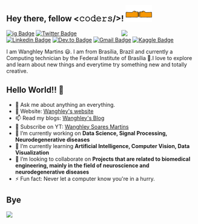 <h2 vertical-align="middle"> Hey there, fellow <𝚌𝚘𝚍𝚎𝚛𝚜/>! <img src="https://raw.githubusercontent.com/Wanghley/wanghley/master/Secret-Handshake_final.gif" width="70px"></h2>

<img align='right' src='https://user-images.githubusercontent.com/5713670/87202985-820dcb80-c2b6-11ea-9f56-7ec461c497c3.gif' width='200"'>

[![ig Badge](https://img.shields.io/badge/@wanghley-%23E4405F.svg?&style=flat-square&logo=instagram&logoColor=white&link=https://instagram.com/wanghley)](https://instagram.com/wanghley) [![Twitter Badge](https://img.shields.io/badge/-@wanghley-1ca0f1?style=flat-square&labelColor=1ca0f1&logo=twitter&logoColor=white&link=https://twitter.com/wanghley)](https://twitter.com/wanghley) [![Linkedin Badge](https://img.shields.io/badge/-wanghley-blue?style=flat-square&logo=Linkedin&logoColor=white&link=https://www.linkedin.com/in/wanghley/)](https://www.linkedin.com/in/wanghley/) [![Dev.to Badge](https://img.shields.io/badge/wanghley-000000?&style=flat-square&logo=dev.to&logoColor=white&link=https://dev.to/wanghley)](https://dev.to/wanghley)
[![Gmail Badge](https://img.shields.io/badge/-wanghleys@gmail.com-c14438?style=flat-square&logo=Gmail&logoColor=white&link=mailto:wanghleys@gmail.com)](mailto:wanghleys@gmail.com) [![Kaggle Badge](https://img.shields.io/badge/-wanghley-008ABC?style=flat-square&logo=kaggle&logoColor=white&link=https://www.kaggle.com/wanghley)](https://www.kaggle.com/wanghley)

I am Wanghley Martins 😃. I am from Brasília, Brazil and currently a Computing technician by the Federal Institute of Brasília 🏫.I love to explore and learn about new things and everytime try something new and totally creative.
<!--## 👯 Communities
* Underground DEVs execute leader
* U.S. Embassy in Brazil Alumni 
* Projeto Globalizando mentee

## ⚡ Technologies
Talk to me about
- Front-end development using **HTML, Javascript, CSS, Bootstrap, React, Angular**(learning)
- Backend development using **Flask, Django, node.JS, GO** (Still learning)
- Robust full-stack system design implementation
- Desktop application development using **Flutter, JavaFX, PyQt5**(Still learning)
- Mobile application development using **Flutter, Kotlin, React Native**
- Creating scalable cloud architecture using **AWS Cloud, Google Cloud, IBM Cloud**
- Solving Data structure and algorithm questions in **Java, Python and R** 

<br>Used languages in repos:<br>
[![Top Langs](https://github-readme-stats.vercel.app/api/top-langs/?username=wanghley&layout=compact)](#) -->

## Hello World!! 🤔
- 💬 Ask me about anything an everything.
- 🎯 Website: [Wanghley's website](https://wanghley.com)
- 📫 Read my blogs: [Wanghley's Blog](https://wanghley.com/blog)
- 🔔 Subscribe on YT: [Wanghley Soares Martins](https://www.youtube.com/channel/UC4LC--P0TKC7aHe6Or5tRtg)
- 🔭 I’m currently working on **Data Science, Signal Processing, Neurodegenerative diseases**
- 🌱 I’m currently learning **Artificial Intelligence, Computer Vision, Data Visualization**
- 👯 I’m looking to collaborate on **Projects that are related to biomedical engineering, mainly in the field of neuroscience and neurodegenerative diseases**
- ⚡ Fun fact: Never let a computer know you're in a hurry.

<!--![Wanghley's github stats](https://github-readme-stats.vercel.app/api?username=wanghley&show_icons=true)-->

## Bye

![](https://komarev.com/ghpvc/?username=wanghley&label=📈+You+are+visitor+number&color=green)

<!--<p align=center><img src="https://raw.githubusercontent.com/MartinHeinz/MartinHeinz/master/wave.gif" width="80px">-->
  
<!--![footer](https://capsule-render.vercel.app/api?type=wave&color=d3d3d3&height=180&width=100&section=footer&text=&lsaquo;&rsaquo;%20Thanks%20for%20watching%20my%20profile%20&lsaquo;/&rsaquo;&fontSize=20&fontAlign=50&fontColor=000000)-->
  


<!--
**Wanghley/wanghley** is a ✨ _special_ ✨ repository because its `README.md` (this file) appears on your GitHub profile.

Here are some ideas to get you started:

- 🔭 I’m currently working on ...
- 🌱 I’m currently learning ...
- 👯 I’m looking to collaborate on ...
- 🤔 I’m looking for help with ...
- 💬 Ask me about ...
- 📫 How to reach me: ...
- 😄 Pronouns: ...
- ⚡ Fun fact: ...
-->
